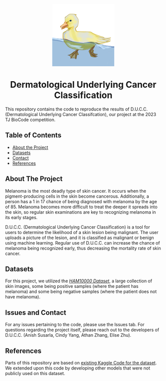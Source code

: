<p align="center">
    <img src="static/img/ducclogo1.png" alt="Model Architecture" width = 200; height = 200>
    <h1 align="center">
        Dermatological Underlying Cancer Classification
    </h1>
</p>

This repository contains the code to reproduce the results of D.U.C.C. (Dermatological Underlying Cancer Classifcation), our project at the 2023 TJ BioCode competition.

<!-- TABLE OF CONTENTS -->

## Table of Contents

- [About the Project](#about-the-project)
- [Datasets](#datasets)
- [Contact](#issues-and-contact)
- [References](#references)

<!-- ABOUT THE PROJECT -->

## About The Project

Melanoma is the most deadly type of skin cancer. It occurs when the pigment-producing cells in the skin become cancerous. Additionally, a person has a 1 in 17 chance of being diagnosed with melanoma by the age of 85. Melanoma becomes more difficult to treat the deeper it spreads into the skin, so regular skin examinations are key to recognizing melanoma in its early stages.

D.U.C.C. (Dermatological Underlying Cancer Classification) is a tool for users to determine the likelihood of a skin lesion being malignant. The user uploads a picture of the lesion, and it is classified as malignant or benign using machine learning. Regular use of D.U.C.C. can increase the chance of melanoma being recognized early, thus decreasing the mortality rate of skin cancer.

<!-- Datasets -->

## Datasets

For this project, we utilized the _[HAM10000 Dataset](https://dataverse.harvard.edu/dataset.xhtml?persistentId=doi:10.7910/DVN/DBW86T)_, a large collection of skin images, some being positive samples (where the patient has melanoma) and some being negative samples (where the patient does not have melanoma).


<!-- Contact -->

## Issues and Contact

For any issues pertaining to the code, please use the Issues tab. For questions regarding the project itself, please reach out to the developers of D.U.C.C. (Anish Susarla, Cindy Yang, Athan Zhang, Elise Zhu).

<!-- References -->

## References

Parts of this repository are based on [existing Kaggle Code for the dataset](https://www.kaggle.com/datasets/drscarlat/melanoma/code). We extended upon this code by developing other models that were not publicly used on this dataset.